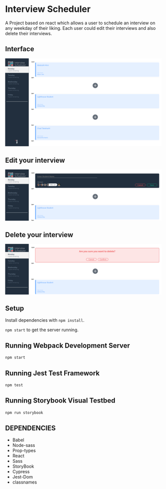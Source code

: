 # Interview Scheduler
A Project based on react which allows a user to schedule an interview on any weekday of their liking. Each user could edit their interviews and also delete their interviews.

## Interface
![alt text](https://github.com/ahirsi1215/interview_scheduler/blob/master/img/ss1.png?raw=true)

## Edit your interview
![alt text](https://github.com/ahirsi1215/interview_scheduler/blob/master/img/ss2.png?raw=true)

## Delete your interview
![alt text](https://github.com/ahirsi1215/interview_scheduler/blob/master/img/ss3.png?raw=true)

## Setup

Install dependencies with `npm install`.

`npm start` to get the server running.

## Running Webpack Development Server

```sh
npm start
```

## Running Jest Test Framework

```sh
npm test
```

## Running Storybook Visual Testbed

```sh
npm run storybook
```
## DEPENDENCIES
- Babel
- Node-sass
- Prop-types
- React
- Sass
- StoryBook
- Cypress
- Jest-Dom
- classnames
